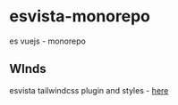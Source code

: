 # esvista-monorepo

es vuejs - monorepo

## WInds

esvista tailwindcss plugin and styles - [here](https://github.com/esoto76/esvista/tree/main/packages/winds#readme)
